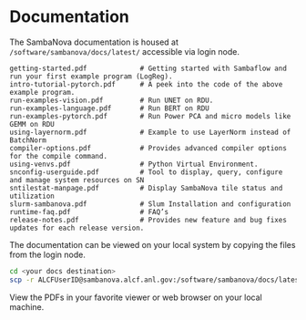 # Documentation

The SambaNova documentation is housed at `/software/sambanova/docs/latest/` accessible via login node.

```text
getting-started.pdf			    # Getting started with Sambaflow and run your first example program (LogReg). 
intro-tutorial-pytorch.pdf		# A peek into the code of the above example program. 
run-examples-vision.pdf		    # Run UNET on RDU. 
run-examples-language.pdf	    # Run BERT on RDU
run-examples-pytorch.pdf	  	# Run Power PCA and micro models like GEMM on RDU
using-layernorm.pdf			    # Example to use LayerNorm instead of BatchNorm 
compiler-options.pdf            # Provides advanced compiler options for the compile command. 
using-venvs.pdf				    # Python Virtual Environment. 
snconfig-userguide.pdf		    # Tool to display, query, configure and manage system resources on SN 
sntilestat-manpage.pdf		    # Display SambaNova tile status and utilization 
slurm-sambanova.pdf			    # Slum Installation and configuration
runtime-faq.pdf                 # FAQ’s 
release-notes.pdf			    # Provides new feature and bug fixes updates for each release version. 

```

The documentation can be viewed on your local system by copying the files from the login node.

```bash
cd <your docs destination>
scp -r ALCFUserID@sambanova.alcf.anl.gov:/software/sambanova/docs/latest/* .
```

View the PDFs in your favorite viewer or web browser on your local machine. 

<!--- 
ALL THESE NEED TO GO 
## Resources

- <https://docs.ai.alcf.anl.gov/sambanova/>

- [Argonne SambaNova Training
  11/20](https://anl.app.box.com/s/bqc101mvt3r7rpxbd2yxjsf623ea3gpe)

- [https://docs.sambanova.ai](https://docs.sambanova.ai/) Create a
  SambaNova account if you do not have one.

- [Getting Started with
  SambaFlow](https://docs.sambanova.ai/sambanova-docs/1.6/developer/getting-started.html)
  Skip this one.

- [Tutorial: Creating Models with
  SambaFlow](https://docs.sambanova.ai/sambanova-docs/1.6/developer/intro-tutorial.html)

- Administrators
-- @ryade

## Further Information

[Human Decisions Files notes](/display/AI/Human+Decisions+Files+notes)

## PyTorch Mirrors

See <https://github.com/pytorch/examples> .

There are two mirrors (in the python docs) used for downloading the
mnist dataset.

```text
mirrors = [
        'http://yann.lecun.com/exdb/mnist/',
        'https://ossci-datasets.s3.amazonaws.com/mnist/']
```

[yann.lecun.com](http://yann.lecun.com) appears to be intermittently
broken (503 errors).

--->
